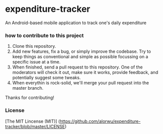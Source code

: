 # expenditure-tracker
An Android-based mobile application to track one's daily expenditure

### how to contribute to this project
1. Clone this repository.
2. Add new features, fix a bug, or simply improve the codebase. Try to keep things as conventional and simple as possible focussing on a specific issue at a time.
3. When finished, send a pull request to this repository.  One of the moderators will check it out, make sure it works, provide feedback, and potentially suggest some tweaks.
4. When everythin is rock-solid, we'll merge your pull request into the master branch.

Thanks for contributing!

### License
[The MIT Lincense (MIT)] (https://github.com/alorwu/expenditure-tracker/blob/master/LICENSE)
